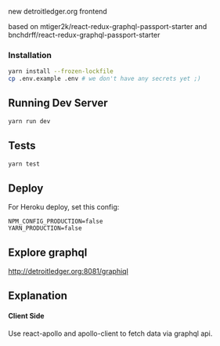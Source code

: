 new detroitledger.org frontend

based on mtiger2k/react-redux-graphql-passport-starter and bnchdrff/react-redux-graphql-passport-starter

### Installation

```bash
yarn install --frozen-lockfile
cp .env.example .env # we don't have any secrets yet ;)
```

## Running Dev Server

```bash
yarn run dev
```

## Tests

```bash
yarn test
```

## Deploy

For Heroku deploy, set this config:

```
NPM_CONFIG_PRODUCTION=false
YARN_PRODUCTION=false
```

## Explore graphql

http://detroitledger.org:8081/graphiql

## Explanation

#### Client Side

Use react-apollo and apollo-client to fetch data via graphql api.

